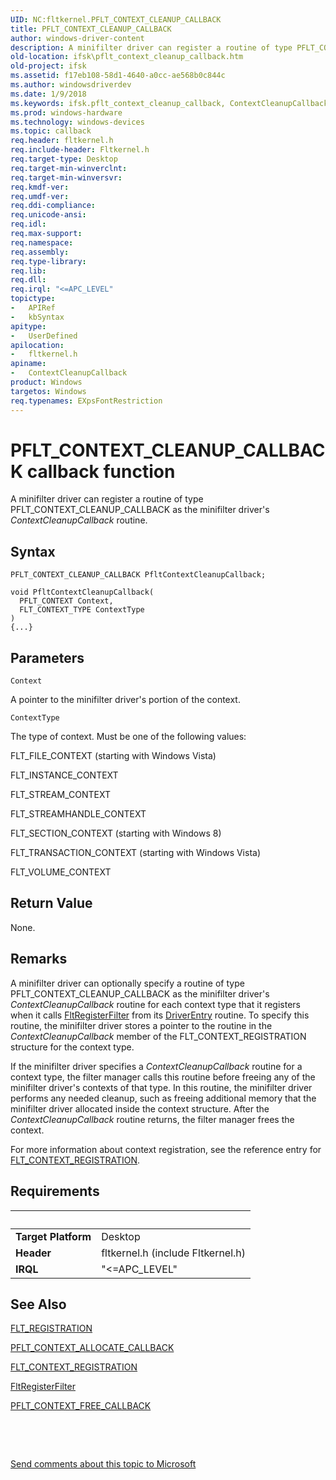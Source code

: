 ```yaml
---
UID: NC:fltkernel.PFLT_CONTEXT_CLEANUP_CALLBACK
title: PFLT_CONTEXT_CLEANUP_CALLBACK
author: windows-driver-content
description: A minifilter driver can register a routine of type PFLT_CONTEXT_CLEANUP_CALLBACK as the minifilter driver's ContextCleanupCallback routine.
old-location: ifsk\pflt_context_cleanup_callback.htm
old-project: ifsk
ms.assetid: f17eb108-58d1-4640-a0cc-ae568b0c844c
ms.author: windowsdriverdev
ms.date: 1/9/2018
ms.keywords: ifsk.pflt_context_cleanup_callback, ContextCleanupCallback routine [Installable File System Drivers], ContextCleanupCallback, PFLT_CONTEXT_CLEANUP_CALLBACK, PFLT_CONTEXT_CLEANUP_CALLBACK, fltkernel/ContextCleanupCallback, FltCallbacks_870edcbe-dbd7-4fad-b4f3-628bffe6fb44.xml
ms.prod: windows-hardware
ms.technology: windows-devices
ms.topic: callback
req.header: fltkernel.h
req.include-header: Fltkernel.h
req.target-type: Desktop
req.target-min-winverclnt: 
req.target-min-winversvr: 
req.kmdf-ver: 
req.umdf-ver: 
req.ddi-compliance: 
req.unicode-ansi: 
req.idl: 
req.max-support: 
req.namespace: 
req.assembly: 
req.type-library: 
req.lib: 
req.dll: 
req.irql: "<=APC_LEVEL"
topictype:
-	APIRef
-	kbSyntax
apitype:
-	UserDefined
apilocation:
-	fltkernel.h
apiname:
-	ContextCleanupCallback
product: Windows
targetos: Windows
req.typenames: EXpsFontRestriction
---
```



# PFLT_CONTEXT_CLEANUP_CALLBACK callback function
A minifilter driver can register a routine of type PFLT_CONTEXT_CLEANUP_CALLBACK as the minifilter driver's <i>ContextCleanupCallback</i> routine.

## Syntax

```
PFLT_CONTEXT_CLEANUP_CALLBACK PfltContextCleanupCallback;

void PfltContextCleanupCallback(
  PFLT_CONTEXT Context,
  FLT_CONTEXT_TYPE ContextType
)
{...}
```

## Parameters

`Context`

A pointer to the minifilter driver's portion of the context.

`ContextType`

The type of context. Must be one of the following values: 

FLT_FILE_CONTEXT (starting with  Windows Vista)

FLT_INSTANCE_CONTEXT

FLT_STREAM_CONTEXT

FLT_STREAMHANDLE_CONTEXT

FLT_SECTION_CONTEXT (starting with  Windows 8)

FLT_TRANSACTION_CONTEXT (starting with  Windows Vista) 

FLT_VOLUME_CONTEXT


## Return Value

None.

## Remarks

A minifilter driver can optionally specify a routine of type PFLT_CONTEXT_CLEANUP_CALLBACK as the minifilter driver's <i>ContextCleanupCallback</i> routine for each context type that it registers when it calls <a href="..\fltkernel\nf-fltkernel-fltregisterfilter.md">FltRegisterFilter</a> from its <a href="..\wdm\nc-wdm-driver_initialize.md">DriverEntry</a> routine. To specify this routine, the minifilter driver stores a pointer to the routine in the <i>ContextCleanupCallback</i> member of the FLT_CONTEXT_REGISTRATION structure for the context type. 

If the minifilter driver specifies a <i>ContextCleanupCallback</i> routine for a context type, the filter manager calls this routine before freeing any of the minifilter driver's contexts of that type. In this routine, the minifilter driver performs any needed cleanup, such as freeing additional memory that the minifilter driver allocated inside the context structure. After the <i>ContextCleanupCallback</i> routine returns, the filter manager frees the context. 

For more information about context registration, see the reference entry for <a href="..\fltkernel\ns-fltkernel-_flt_context_registration.md">FLT_CONTEXT_REGISTRATION</a>.

## Requirements
| &nbsp; | &nbsp; |
| ---- |:---- |
| **Target Platform** | Desktop |
| **Header** | fltkernel.h (include Fltkernel.h) |
| **IRQL** | "<=APC_LEVEL" |

## See Also

<a href="..\fltkernel\ns-fltkernel-_flt_registration.md">FLT_REGISTRATION</a>

<a href="..\fltkernel\nc-fltkernel-pflt_context_allocate_callback.md">PFLT_CONTEXT_ALLOCATE_CALLBACK</a>

<a href="..\fltkernel\ns-fltkernel-_flt_context_registration.md">FLT_CONTEXT_REGISTRATION</a>

<a href="..\fltkernel\nf-fltkernel-fltregisterfilter.md">FltRegisterFilter</a>

<a href="..\fltkernel\nc-fltkernel-pflt_context_free_callback.md">PFLT_CONTEXT_FREE_CALLBACK</a>

 

 

<a href="mailto:wsddocfb@microsoft.com?subject=Documentation%20feedback [ifsk\ifsk]:%20PFLT_CONTEXT_CLEANUP_CALLBACK routine%20 RELEASE:%20(1/9/2018)&amp;body=%0A%0APRIVACY STATEMENT%0A%0AWe use your feedback to improve the documentation. We don't use your email address for any other purpose, and we'll remove your email address from our system after the issue that you're reporting is fixed. While we're working to fix this issue, we might send you an email message to ask for more info. Later, we might also send you an email message to let you know that we've addressed your feedback.%0A%0AFor more info about Microsoft's privacy policy, see http://privacy.microsoft.com/en-us/default.aspx." title="Send comments about this topic to Microsoft">Send comments about this topic to Microsoft</a>